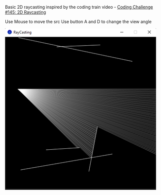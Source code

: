 Basic 2D raycasting inspired by the coding train video - [Coding Challenge #145: 2D Raycasting](https://www.youtube.com/watch?v=TOEi6T2mtHo)

Use Mouse to move the src 
Use button A and D to change the view angle

![](RayCastingScreenshot.png)
